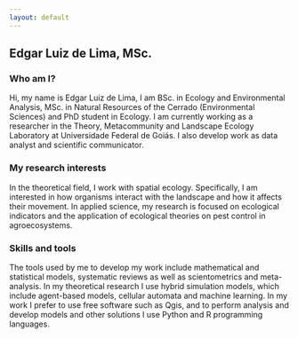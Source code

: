 ```yaml
---
layout: default
---
```


## Edgar Luiz de Lima, MSc.


### Who am I?
  Hi, my name is Edgar Luiz de Lima, I am BSc. in Ecology and Environmental Analysis, MSc. in Natural Resources of the Cerrado (Environmental Sciences) and PhD student in Ecology. 
I am currently working as a researcher in the Theory, Metacommunity and Landscape Ecology Laboratory at Universidade Federal de Goiás. I also develop work as data analyst and 
scientific communicator.
  
  
### My research interests

  In the theoretical field, I work with spatial ecology. Specifically, I am interested in how organisms interact with the landscape and how it affects their movement. In  applied 
science, my research is focused on ecological indicators and the application of ecological theories on pest control in agroecosystems. 


### Skills and tools

  The tools used by me to develop my work include mathematical and statistical models, systematic reviews as well as scientometrics and meta-analysis. In my theoretical research I 
use hybrid simulation models, which include agent-based models, cellular automata and machine learning. In my work I prefer to use free software such as Qgis, and to perform 
analysis and develop models and other solutions I use Python and R programming languages.
